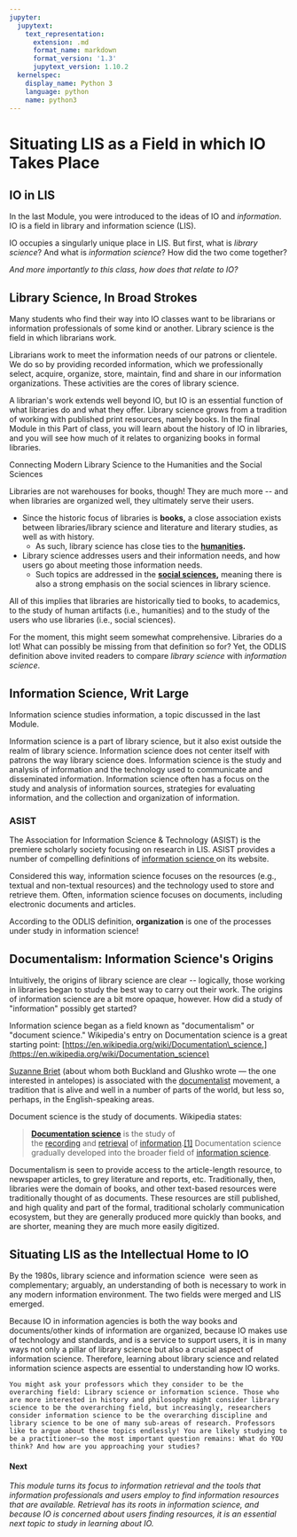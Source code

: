 ```yaml
---
jupyter:
  jupytext:
    text_representation:
      extension: .md
      format_name: markdown
      format_version: '1.3'
      jupytext_version: 1.10.2
  kernelspec:
    display_name: Python 3
    language: python
    name: python3
---
```


# Situating LIS as a Field in which IO Takes Place

## IO in LIS

In the last Module, you were introduced to the ideas of IO and _information_. IO is a field in library and information science (LIS). 

IO occupies a singularly unique place in LIS. But first, what is _library science_? And what is _information science_? How did the two come together?

_And more importantly to this class, how does that relate to IO?_ 

## Library Science, In Broad Strokes

Many students who find their way into IO classes want to be librarians or information professionals of some kind or another. Library science is the field in which librarians work. 

Librarians work to meet the information needs of our patrons or clientele. We do so by providing recorded information, which we professionally select, acquire, organize, store, maintain, find and share in our information organizations. These activities are the cores of library science.

A librarian's work extends well beyond IO, but IO is an essential function of what libraries do and what they offer. Library science grows from a tradition of working with published print resources, namely books. In the final Module in this Part of class, you will learn about the history of IO in libraries, and you will see how much of it relates to organizing books in formal libraries.

Connecting Modern Library Science to the Humanities and the Social Sciences

Libraries are not warehouses for books, though! They are much more -- and when libraries are organized well, they ultimately serve their users. 

*   Since the historic focus of libraries is **books,** a close association exists between libraries/library science and literature and literary studies, as well as with history.
    *   As such, library science has close ties to the **[humanities](https://en.wikipedia.org/wiki/Humanities).** 
*   Library science addresses users and their information needs, and how users go about meeting those information needs.
    *   Such topics are addressed in the **[social sciences](https://en.wikipedia.org/wiki/Social_science),** meaning there is also a strong emphasis on the social sciences in library science. 

All of this implies that libraries are historically tied to books, to academics, to the study of human artifacts (i.e., humanities) and to the study of the users who use libraries (i.e., social sciences).

For the moment, this might seem somewhat comprehensive. Libraries do a lot! What can possibly be missing from that definition so for? Yet, the ODLIS definition above invited readers to compare _library science_ with _information science_. 

## Information Science, Writ Large

Information science studies information, a topic discussed in the last Module. 

Information science is a part of library science, but it also exist outside the realm of library science. Information science does not center itself with patrons the way library science does. Information science is the study and analysis of information and the technology used to communicate and disseminated information. Information science often has a focus on the study and analysis of information sources, strategies for evaluating information, and the collection and organization of information. 

### **ASIST**

The Association for Information Science & Technology (ASIST) is the premiere scholarly society focusing on research in LIS. ASIST provides a number of compelling definitions of [information science ](https://www.asist.org/about/what-is-information-science/)on its website.

Considered this way, information science focuses on the resources (e.g., textual and non-textual resources) and the technology used to store and retrieve them. Often, information science focuses on documents, including electronic documents and articles.

According to the ODLIS definition, **organization** is one of the processes under study in information science!

## Documentalism: Information Science's Origins

Intuitively, the origins of library science are clear -- logically, those working in libraries began to study the best way to carry out their work. The origins of information science are a bit more opaque, however. How did a study of "information" possibly get started?

Information science began as a field known as "documentalism" or "document science." Wikipedia's entry on Documentation science is a great starting point: [https://en.wikipedia.org/wiki/Documentation\_science.](https://en.wikipedia.org/wiki/Documentation_science)

[Suzanne Briet](https://en.wikipedia.org/wiki/Suzanne_Briet) (about whom both Buckland and Glushko wrote — the one interested in antelopes) is associated with the [documentalist](https://en.wikipedia.org/wiki/Documentation_science) movement, a tradition that is alive and well in a number of parts of the world, but less so, perhaps, in the English-speaking areas.

Document science is the study of documents. Wikipedia states:

> [**Documentation science**](https://en.wikipedia.org/wiki/Documentation_science) is the study of the [recording](https://en.wiktionary.org/wiki/recording "wikt:recording") and [retrieval](https://en.wikipedia.org/wiki/Information_retrieval "Information retrieval") of [information](https://en.wikipedia.org/wiki/Information "Information").[\[1\]](https://en.wikipedia.org/wiki/Documentation_science#cite_note-1) Documentation science gradually developed into the broader field of [information science](https://en.wikipedia.org/wiki/Information_science "Information science").

Documentalism is seen to provide access to the article-length resource, to newspaper articles, to grey literature and reports, etc. Traditionally, then, libraries were the domain of books, and other text-based resources were traditionally thought of as documents. These resources are still published, and high quality and part of the formal, traditional scholarly communication ecosystem, but they are generally produced more quickly than books, and are shorter, meaning they are much more easily digitized.

## Situating LIS as the Intellectual Home to IO

By the 1980s, library science and information science  were seen as complementary; arguably, an understanding of both is necessary to work in any modern information environment. The two fields were merged and LIS emerged.

Because IO in information agencies is both the way books and documents/other kinds of information are organized, because IO makes use of technology and standards, and is a service to support users, it is in many ways not only a pillar of library science but also a crucial aspect of information science. Therefore, learning about library science and related information science aspects are essential to understanding how IO works.

```{admonition} Library Science or Information Science?
You might ask your professors which they consider to be the overarching field: Library science or information science. Those who are more interested in history and philosophy might consider library science to be the overarching field, but increasingly, researchers consider information science to be the overarching discipline and library science to be one of many sub-areas of research. Professors like to argue about these topics endlessly! You are likely studying to be a practitioner—so the most important question remains: What do YOU think? And how are you approaching your studies?
```

#### **Next**

_This module turns its focus to information retrieval and the tools that information professionals and users employ to find information resources that are available. Retrieval has its roots in information science, and because IO is concerned about users finding resources, it is an essential next topic to study in learning about IO._

```python

```
